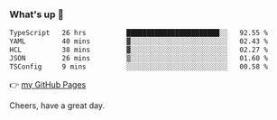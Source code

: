 ### What's up 👋

<!--START_SECTION:waka-->

```txt
TypeScript   26 hrs          ███████████████████████░░   92.55 %
YAML         40 mins         ▓░░░░░░░░░░░░░░░░░░░░░░░░   02.43 %
HCL          38 mins         ▓░░░░░░░░░░░░░░░░░░░░░░░░   02.27 %
JSON         26 mins         ▒░░░░░░░░░░░░░░░░░░░░░░░░   01.60 %
TSConfig     9 mins          ░░░░░░░░░░░░░░░░░░░░░░░░░   00.58 %
```

<!--END_SECTION:waka-->

👉 [my GitHub Pages](https://ykzhukian.github.io)

Cheers, have a great day.

